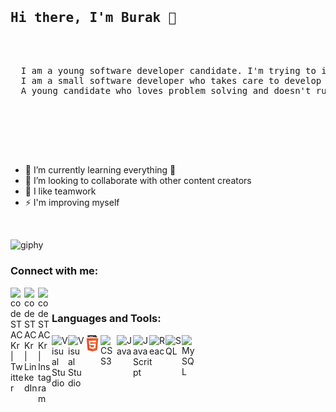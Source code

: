 
## 

<pre>
    <div class="container">
        <div class="block two first">
            <h2>Hi there, I'm Burak 👋 </h2>
            <div class="wrap">
  I am a young software developer candidate. I'm trying to improve myself.
  I am a small software developer who takes care to develop software suitable for corporate software architecture.
  A young candidate who loves problem solving and doesn't run away from problems.
            </div>
        </div>
    </div>
</pre>

- 🌱 I’m currently learning everything 🤣
- 👯 I’m looking to collaborate with other content creators
- 🥅 I like teamwork
- ⚡ I'm improving myself

<br/>

![giphy](https://user-images.githubusercontent.com/76015489/119416694-e6821f80-bcfc-11eb-85c8-c142c0d227bb.gif)



### Connect with me:

[<img align="left" alt="codeSTACKr | Twitter" width="22px" src="https://cdn.jsdelivr.net/npm/simple-icons@v3/icons/twitter.svg" />][twitter]
[<img align="left" alt="codeSTACKr | LinkedIn" width="22px" src="https://cdn.jsdelivr.net/npm/simple-icons@v3/icons/linkedin.svg" />][linkedin]
[<img align="left" alt="codeSTACKr | Instagram" width="22px" src="https://cdn.jsdelivr.net/npm/simple-icons@v3/icons/instagram.svg" />][instagram]

<br />

### Languages and Tools:


<img align="left" alt="Visual Studio " width="26px" src="https://image.flaticon.com/icons/png/512/74/74906.png" />
<img align="left" alt="Visual Studio " width="26px" src="https://image.flaticon.com/icons/png/512/906/906324.png" />
<img align="left" alt="HTML5" width="26px" src="https://raw.githubusercontent.com/github/explore/80688e429a7d4ef2fca1e82350fe8e3517d3494d/topics/html/html.png" />
<img align="left" alt="CSS3" width="26px" src="https://image.flaticon.com/icons/png/512/732/732190.png" />
<img align="left" alt="Java" width="26px" src="https://image.flaticon.com/icons/png/512/226/226777.png" />
<img align="left" alt="JavaScript" width="26px" src="https://image.flaticon.com/icons/png/512/29/29105.png" />
<img align="left" alt="React" width="26px" src="https://image.flaticon.com/icons/png/512/1126/1126012.png" />

<img align="left" alt="SQL" width="26px" src="https://image.flaticon.com/icons/png/512/2772/2772128.png" />
<img align="left" alt="MySQL" width="26px" src="https://image.flaticon.com/icons/png/512/1199/1199128.png" />
<br />
<br />

[twitter]: https://twitter.com/Burakiipekci
[instagram]: https://instagram.com/Burakiipekci
[linkedin]: https://linkedin.com/in/Burakiipekci
